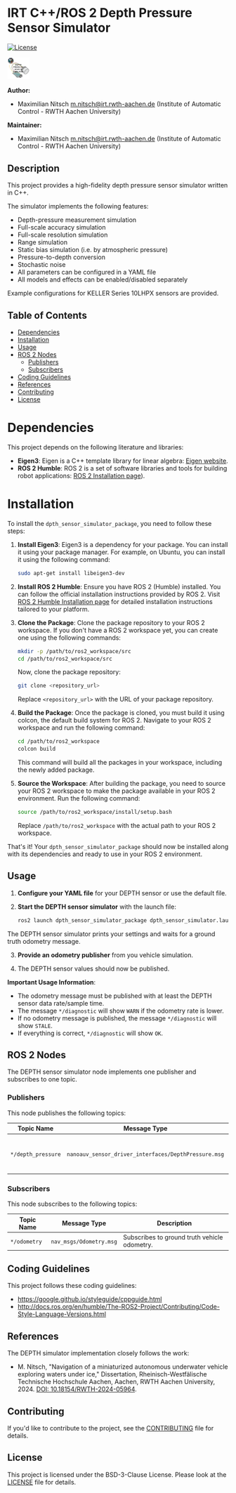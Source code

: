 # IRT C++/ROS 2 Depth Pressure Sensor Simulator

[![License](https://img.shields.io/badge/license-BSD--3-blue.svg)](https://opensource.org/licenses/BSD-3-Clause)

<img src="./data/icon.png" alt="Icon" width="10%">

<!--- protected region package header begins -->
**Author:**
- Maximilian Nitsch <m.nitsch@irt.rwth-aachen.de> (Institute of Automatic Control - RWTH Aachen University)

**Maintainer:**
  - Maximilian Nitsch <m.nitsch@irt.rwth-aachen.de> (Institute of Automatic Control - RWTH Aachen University)
<!--- protected region package header ends -->

## Description
This project provides a high-fidelity depth pressure sensor simulator written in C++.

The simulator implements the following features:
- Depth-pressure measurement simulation
- Full-scale accuracy simulation
- Full-scale resolution simulation
- Range simulation
- Static bias simulation (i.e. by atmospheric pressure)
- Pressure-to-depth conversion
- Stochastic noise
- All parameters can be configured in a YAML file
- All models and effects can be enabled/disabled separately

Example configurations for KELLER Series 10LHPX sensors are provided.

## Table of Contents

- [Dependencies](#dependencies)
- [Installation](#installation)
- [Usage](#usage)
- [ROS 2 Nodes](#ros-2-nodes)
  - [Publishers](#publisher-node)
  - [Subscribers](#subscriber-node)
- [Coding Guidelines](#coding-guidelines)
- [References](#references)
- [Contributing](#contributing)
- [License](#license)

# Dependencies

This project depends on the following literature and libraries:

- **Eigen3**: Eigen is a C++ template library for linear algebra: [Eigen website](https://eigen.tuxfamily.org/).
- **ROS 2 Humble**: ROS 2 is a set of software libraries and tools for building robot applications: [ROS 2 Installation page](https://docs.ros.org/en/humble/Installation.html)).


# Installation

To install the `dpth_sensor_simulator_package`, you need to follow these steps:

1. **Install Eigen3**: Eigen3 is a dependency for your package. You can install it using your package manager. For example, on Ubuntu, you can install it using the following command:

    ```bash
    sudo apt-get install libeigen3-dev
    ```

2. **Install ROS 2 Humble**: Ensure you have ROS 2 (Humble) installed. You can follow the official installation instructions provided by ROS 2. Visit [ROS 2 Humble Installation page](https://docs.ros.org/en/humble/Installation.html) for detailed installation instructions tailored to your platform.

3. **Clone the Package**: Clone the package repository to your ROS 2 workspace. If you don't have a ROS 2 workspace yet, you can create one using the following commands:

    ```bash
    mkdir -p /path/to/ros2_workspace/src
    cd /path/to/ros2_workspace/src
    ```

    Now, clone the package repository:

    ```bash
    git clone <repository_url>
    ```

    Replace `<repository_url>` with the URL of your package repository.

4. **Build the Package**: Once the package is cloned, you must build it using colcon, the default build system for ROS 2. Navigate to your ROS 2 workspace and run the following command:

    ```bash
    cd /path/to/ros2_workspace
    colcon build
    ```

    This command will build all the packages in your workspace, including the newly added package.

5. **Source the Workspace**: After building the package, you need to source your ROS 2 workspace to make the package available in your ROS 2 environment. Run the following command:

    ```bash
    source /path/to/ros2_workspace/install/setup.bash
    ```

    Replace `/path/to/ros2_workspace` with the actual path to your ROS 2 workspace.

That's it! Your `dpth_sensor_simulator_package` should now be installed along with its dependencies and ready to use in your ROS 2 environment.

## Usage

1. **Configure your YAML file** for your DEPTH sensor or use the default file.

2. **Start the DEPTH sensor simulator** with the launch file:
    ```bash
    ros2 launch dpth_sensor_simulator_package dpth_sensor_simulator.launch.py
    ```
  The DEPTH sensor simulator prints your settings and waits for a ground truth odometry message.

3. **Provide an odometry publisher** from you vehicle simulation.

4. The DEPTH sensor values should now be published.

**Important Usage Information**:
- The odometry message must be published with at least the DEPTH sensor data rate/sample time.
- The message `*/diagnostic` will show `WARN` if the odometry rate is lower.
- If no odometry message is published, the message `*/diagnostic` will show `STALE`.
- If everything is correct, `*/diagnostic` will show `OK`. 

## ROS 2 Nodes

The DEPTH sensor simulator node implements one publisher and subscribes to one topic.

### Publishers

This node publishes the following topics:

| Topic Name       | Message Type        | Description                        |
|------------------|---------------------|------------------------------------|
| `*/depth_pressure`   | `nanoauv_sensor_driver_interfaces/DepthPressure.msg`   | Publishes depth pressure sensor data.|


### Subscribers

This node subscribes to the following topics:

| Topic Name        | Message Type        | Description                        |
|-------------------|---------------------|------------------------------------|
| `*/odometry`| `nav_msgs/Odometry.msg`| Subscribes to ground truth vehicle odometry.|

## Coding Guidelines

This project follows these coding guidelines:
- https://google.github.io/styleguide/cppguide.html
- http://docs.ros.org/en/humble/The-ROS2-Project/Contributing/Code-Style-Language-Versions.html 

## References

The DEPTH simulator implementation closely follows the work:
- M. Nitsch, "Navigation of a miniaturized autonomous underwater vehicle exploring waters under ice," Dissertation, Rheinisch-Westfälische Technische Hochschule Aachen, Aachen, RWTH Aachen University, 2024. [DOI: 10.18154/RWTH-2024-05964](https://www.researchgate.net/publication/382562855_Navigation_of_a_Miniaturized_Autonomous_Underwater_Vehicle_Exploring_Waters_Under_Ice?_sg%5B0%5D=xNyP6RXVcEfazembhPB6cRxGQTBAvWqw6qMza26FExHUVzWcV9VUd35T4l6KjUqbo1a7W6okgPi3zqqUQYww5dmfZgsQcoJlvBE3ss1T.JLcM4K_iQyfJO7N73P9ebOmEd0xchppKYQemo5hh6ecobLxw5ZSaPgwEvlqYcQtr25iVtPvdMorpxfHK_Oldag&_tp=eyJjb250ZXh0Ijp7ImZpcnN0UGFnZSI6ImhvbWUiLCJwYWdlIjoicHJvZmlsZSIsInBvc2l0aW9uIjoicGFnZUNvbnRlbnQifX0).

## Contributing

If you'd like to contribute to the project, see the [CONTRIBUTING](CONTRIBUTING) file for details.

## License

This project is licensed under the BSD-3-Clause License. Please look at the [LICENSE](LICENSE) file for details.

